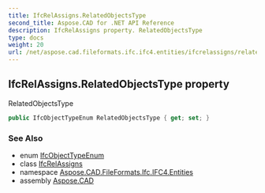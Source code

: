 ```yaml
---
title: IfcRelAssigns.RelatedObjectsType
second_title: Aspose.CAD for .NET API Reference
description: IfcRelAssigns property. RelatedObjectsType
type: docs
weight: 20
url: /net/aspose.cad.fileformats.ifc.ifc4.entities/ifcrelassigns/relatedobjectstype/
---
```

## IfcRelAssigns.RelatedObjectsType property

RelatedObjectsType

```csharp
public IfcObjectTypeEnum RelatedObjectsType { get; set; }
```

### See Also

* enum [IfcObjectTypeEnum](../../../aspose.cad.fileformats.ifc.ifc4.types/ifcobjecttypeenum/)
* class [IfcRelAssigns](../)
* namespace [Aspose.CAD.FileFormats.Ifc.IFC4.Entities](../../ifcrelassigns/)
* assembly [Aspose.CAD](../../../)


